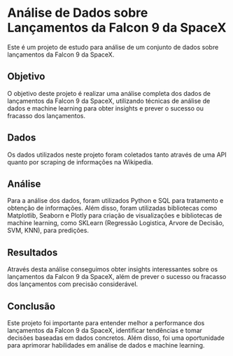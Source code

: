 # Análise de Dados sobre Lançamentos da Falcon 9 da SpaceX
Este é um projeto de estudo para análise de um conjunto de dados sobre lançamentos da Falcon 9 da SpaceX.

## Objetivo
O objetivo deste projeto é realizar uma análise completa dos dados de lançamentos da Falcon 9 da SpaceX, utilizando técnicas de análise de dados e machine learning para obter insights e prever o sucesso ou fracasso dos lançamentos.

## Dados
Os dados utilizados neste projeto foram coletados tanto através de uma API quanto por scraping de informações na Wikipedia.

## Análise
Para a análise dos dados, foram utilizados Python e SQL para tratamento e obtenção de informações. Além disso, foram utilizadas bibliotecas como Matplotlib, Seaborn e Plotly para criação de visualizações e bibliotecas de machine learning, como SKLearn (Regressão Logistica, Arvore de Decisão, SVM, KNN), para predições.

## Resultados
Através desta análise conseguimos obter insights interessantes sobre os lançamentos da Falcon 9 da SpaceX, além de prever o sucesso ou fracasso dos lançamentos com precisão considerável.

## Conclusão
Este projeto foi importante para entender melhor a performance dos lançamentos da Falcon 9 da SpaceX, identificar tendências e tomar decisões baseadas em dados concretos. Além disso, foi uma oportunidade para aprimorar habilidades em análise de dados e machine learning.
